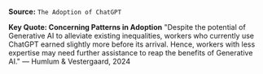 **Source:** `The Adoption of ChatGPT`

**Key Quote: Concerning Patterns in Adoption**
"Despite the potential of Generative AI to alleviate existing inequalities, workers who currently use ChatGPT earned slightly more before its arrival. Hence, workers with less expertise may need further assistance to reap the benefits of Generative AI." — Humlum & Vestergaard, 2024
